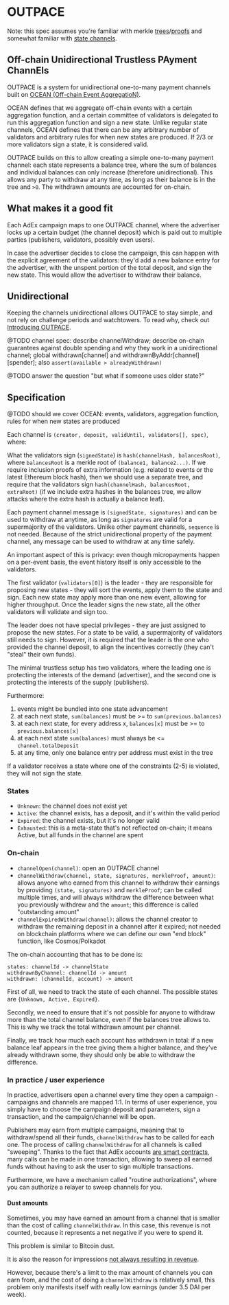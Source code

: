 # OUTPACE

Note: this spec assumes you're familiar with merkle [trees](https://en.wikipedia.org/wiki/Merkle_tree)/[proofs](https://medium.com/crypto-0-nite/merkle-proofs-explained-6dd429623dc5) and somewhat familiar with [state channels](https://www.learnchannels.org).

## Off-chain Unidirectional Trustless PAyment ChannEls

OUTPACE is a system for unidirectional one-to-many payment channels built on [OCEAN (Off-chain Event AggregatioN)](https://medium.com/the-adex-blog/introducing-ocean-alternative-layer-2-scalability-7d24bb22ebe4).

OCEAN defines that we aggregate off-chain events with a certain aggregation function, and a certain committee of validators is delegated to run this aggregation function and sign a new state. Unlike regular state channels, OCEAN defines that there can be any arbitrary number of validators and arbitrary rules for when new states are produced. If 2/3 or more validators sign a state, it is considered valid.

OUTPACE builds on this to allow creating a simple one-to-many payment channel: each state represents a balance tree, where the sum of balances and individual balances can only increase (therefore unidirectional). This allows any party to withdraw at any time, as long as their balance is in the tree and `>0`. The withdrawn amounts are accounted for on-chain.

## What makes it a good fit

Each AdEx campaign maps to one OUTPACE channel, where the advertiser locks up a certain budget (the channel deposit) which is paid out to multiple parties (publishers, validators, possibly even users).

In case the advertiser decides to close the campaign, this can happen with the explicit agreement of the validators: they'd add a new balance entry for the advertiser, with the unspent portion of the total deposit, and sign the new state. This would allow the advertiser to withdraw their balance.

## Unidirectional

Keeping the channels unidirectional allows OUTPACE to stay simple, and not rely on challenge periods and watchtowers. To read why, check out [Introducing OUTPACE](https://medium.com/the-adex-blog/introducing-outpace-off-chain-unidirectional-trustless-payment-channels-243a08e152a).

@TODO channel spec: describe channelWithdraw; describe on-chain guarantees against double spending and why they work in a unidirectional channel; global withdrawn[channel] and withdrawnByAddr[channel][spender]; also `assert(available > alreadyWithdrawn)`

@TODO answer the question "but what if someone uses older state?"

## Specification

@TODO should we cover OCEAN: events, validators, aggregation function, rules for when new states are produced

Each channel is `(creator, deposit, validUntil, validators[], spec)`, where:

What the validators sign (`signedState`) is `hash(channelHash, balancesRoot)`, where `balancesRoot` is a merkle root of `(balance1, balance2...)`. If we require inclusion proofs of extra information (e.g. related to events or the latest Ethereum block hash), then we should use a separate tree, and require that the validators sign `hash(channelHash, balancesRoot, extraRoot)` (if we include extra hashes in the balances tree, we allow attacks where the extra hash is actually a balance leaf).

Each payment channel message is `(signedState, signatures)` and can be used to withdraw at anytime, as long as `signatures` are valid for a supermajority of the validators. Unlike other payment channels, `sequence` is not needed. Because of the strict unidirectional property of the payment channel, any message can be used to withdraw at any time safely.

An important aspect of this is privacy: even though micropayments happen on a per-event basis, the event history itself is only accessible to the validators.

The first validator (`validators[0]`) is the leader - they are responsible for proposing new states - they will sort the events, apply them to the state and sign. Each new state may apply more than one new event, allowing for higher throughput. Once the leader signs the new state, all the other validators will validate and sign too.

The leader does not have special privileges - they are just assigned to propose the new states. For a state to be valid, a supermajority of validators still needs to sign. However, it is required that the leader is the one who provided the channel deposit, to align the incentives correctly (they can't "steal" their own funds).

The minimal trustless setup has two validators, where the leading one is protecting the interests of the demand (advertiser), and the second one is protecting the interests of the supply (publishers).

Furthermore:

1. events might be bundled into one state advancement
2. at each next state, `sum(balances)` must be >= to `sum(previous.balances)`
3. at each next state, for every address x, `balances[x]` must be >= to `previous.balances[x]`
4. at each next state `sum(balances)` must always be <= `channel.totalDeposit`
5. at any time, only one balance entry per address must exist in the tree

If a validator receives a state where one of the constraints (2-5) is violated, they will not sign the state.

### States

* `Unknown`: the channel does not exist yet
* `Active`: the channel exists, has a deposit, and it's within the valid period
* `Expired`: the channel exists, but it's no longer valid
* `Exhausted`: this is a meta-state that's not reflected on-chain; it means Active, but all funds in the channel are spent

### On-chain

* `channelOpen(channel)`: open an OUTPACE channel
* `channelWithdraw(channel, state, signatures, merkleProof, amount)`: allows anyone who earned from this channel to withdraw their earnings by providing `(state, signatures)` and `merkleProof`; can be called multiple times, and will always withdraw the difference between what you previously withdrew and the `amount`; this difference is called "outstanding amount"
* `channelExpiredWithdraw(channel)`: allows the channel creator to withdraw the remaining deposit in a channel after it expired; not needed on blockchain platforms where we can define our own "end block" function, like Cosmos/Polkadot

The on-chain accounting that has to be done is:

```
states: channelId -> channelState
withdrawnByChannel: channelId -> amount
withdrawn: (channelId, account) -> amount
```

First of all, we need to track the state of each channel. The possible states are `{Unknown, Active, Expired}`.

Secondly, we need to ensure that it's not possible for anyone to withdraw more than the total channel balance, even if the balances tree allows to. This is why we track the total withdrawn amount per channel.

Finally, we track how much each account has withdrawn in total: if a new balance leaf appears in the tree giving them a higher balance, and they've already withdrawn some, they should only be able to withdraw the difference.

### In practice / user experience

In practice, advertisers open a channel every time they open a campaign - campaigns and channels are mapped 1:1. In terms of user experience, you simply have to choose the campaign deposit and parameters, sign a transaction, and the campaign/channel will be open.

Publishers may earn from multiple campaigns, meaning that to withdraw/spend all their funds, `channelWithdraw` has to be called for each one. The process of calling `channelWithdraw` for all channels is called "sweeping". Thanks to the fact that AdEx accounts [are smart contracts](./README.md#identity), many calls can be made in one transaction, allowing to sweep all earned funds without having to ask the user to sign multiple transactions.

Furthermore, we have a mechanism called "routine authorizations", where you can authorize a relayer to sweep channels for you.

#### Dust amounts

Sometimes, you may have earned an amount from a channel that is smaller than the cost of calling `channelWithdraw`. In this case, this revenue is not counted, because it represents a net negative if you were to spend it.

This problem is similar to Bitcoin dust.

It is also the reason for impressions [not always resulting in revenue](./FAQ.md#why-are-there-impressions-but-no-revenue).

However, because there's a limit to the max amount of channels you can earn from, and the cost of doing a `channelWithdraw` is relatively small, this problem only manifests itself with really low earnings (under 3.5 DAI per week). 

